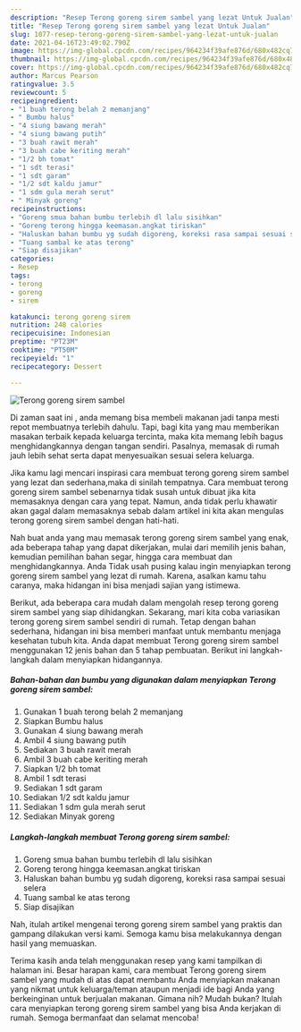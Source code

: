 ```yaml
---
description: "Resep Terong goreng sirem sambel yang lezat Untuk Jualan"
title: "Resep Terong goreng sirem sambel yang lezat Untuk Jualan"
slug: 1077-resep-terong-goreng-sirem-sambel-yang-lezat-untuk-jualan
date: 2021-04-16T23:49:02.790Z
image: https://img-global.cpcdn.com/recipes/964234f39afe876d/680x482cq70/terong-goreng-sirem-sambel-foto-resep-utama.jpg
thumbnail: https://img-global.cpcdn.com/recipes/964234f39afe876d/680x482cq70/terong-goreng-sirem-sambel-foto-resep-utama.jpg
cover: https://img-global.cpcdn.com/recipes/964234f39afe876d/680x482cq70/terong-goreng-sirem-sambel-foto-resep-utama.jpg
author: Marcus Pearson
ratingvalue: 3.5
reviewcount: 5
recipeingredient:
- "1 buah terong belah 2 memanjang"
- " Bumbu halus"
- "4 siung bawang merah"
- "4 siung bawang putih"
- "3 buah rawit merah"
- "3 buah cabe keriting merah"
- "1/2 bh tomat"
- "1 sdt terasi"
- "1 sdt garam"
- "1/2 sdt kaldu jamur"
- "1 sdm gula merah serut"
- " Minyak goreng"
recipeinstructions:
- "Goreng smua bahan bumbu terlebih dl lalu sisihkan"
- "Goreng terong hingga keemasan.angkat tiriskan"
- "Haluskan bahan bumbu yg sudah digoreng, koreksi rasa sampai sesuai selera"
- "Tuang sambal ke atas terong"
- "Siap disajikan"
categories:
- Resep
tags:
- terong
- goreng
- sirem

katakunci: terong goreng sirem 
nutrition: 248 calories
recipecuisine: Indonesian
preptime: "PT23M"
cooktime: "PT50M"
recipeyield: "1"
recipecategory: Dessert

---
```



![Terong goreng sirem sambel](https://img-global.cpcdn.com/recipes/964234f39afe876d/680x482cq70/terong-goreng-sirem-sambel-foto-resep-utama.jpg)

Di zaman  saat ini , anda memang bisa membeli makanan jadi tanpa mesti repot membuatnya terlebih dahulu. Tapi, bagi kita yang mau memberikan masakan terbaik kepada keluarga tercinta, maka kita memang lebih bagus menghidangkannya dengan tangan sendiri. Pasalnya, memasak di rumah jauh lebih sehat serta dapat menyesuaikan sesuai selera keluarga.

Jika kamu lagi mencari inspirasi cara membuat terong goreng sirem sambel yang lezat dan sederhana,maka di sinilah tempatnya. Cara membuat terong goreng sirem sambel  sebenarnya tidak susah untuk dibuat jika kita memasaknya dengan cara yang tepat. Namun, anda tidak perlu khawatir akan gagal dalam memasaknya 
sebab dalam artikel ini kita akan mengulas terong goreng sirem sambel dengan hati-hati.  



Nah buat anda yang mau memasak terong goreng sirem sambel yang enak, ada beberapa tahap yang dapat dikerjakan, mulai dari memilih jenis bahan, kemudian pemilihan bahan segar, hingga cara membuat dan menghidangkannya. Anda Tidak usah pusing kalau ingin menyiapkan terong goreng sirem sambel yang lezat di rumah. Karena, asalkan kamu  tahu caranya, maka hidangan ini bisa menjadi sajian yang istimewa.

Berikut, ada beberapa cara mudah dalam mengolah resep terong goreng sirem sambel yang siap dihidangkan. Sekarang, mari kita coba variasikan terong goreng sirem sambel sendiri di rumah. Tetap dengan bahan sederhana, hidangan ini bisa memberi manfaat untuk membantu menjaga kesehatan tubuh kita. Anda dapat membuat Terong goreng sirem sambel menggunakan 12 jenis bahan dan 5 tahap pembuatan. Berikut ini langkah-langkah dalam menyiapkan hidangannya.

<!--inarticleads1-->

##### Bahan-bahan dan bumbu yang digunakan dalam menyiapkan Terong goreng sirem sambel:

1. Gunakan 1 buah terong belah 2 memanjang
1. Siapkan  Bumbu halus
1. Gunakan 4 siung bawang merah
1. Ambil 4 siung bawang putih
1. Sediakan 3 buah rawit merah
1. Ambil 3 buah cabe keriting merah
1. Siapkan 1/2 bh tomat
1. Ambil 1 sdt terasi
1. Sediakan 1 sdt garam
1. Sediakan 1/2 sdt kaldu jamur
1. Sediakan 1 sdm gula merah serut
1. Sediakan  Minyak goreng




<!--inarticleads2-->

##### Langkah-langkah membuat Terong goreng sirem sambel:

1. Goreng smua bahan bumbu terlebih dl lalu sisihkan
1. Goreng terong hingga keemasan.angkat tiriskan
1. Haluskan bahan bumbu yg sudah digoreng, koreksi rasa sampai sesuai selera
1. Tuang sambal ke atas terong
1. Siap disajikan




Nah, itulah artikel mengenai  terong goreng sirem sambel  yang praktis dan gampang dilakukan versi kami. Semoga kamu bisa melakukannya dengan hasil yang memuaskan. 

Terima kasih anda telah menggunakan resep yang kami tampilkan di halaman ini. Besar harapan kami, cara membuat  Terong goreng sirem sambel yang mudah di atas dapat membantu Anda menyiapkan makanan yang nikmat untuk keluarga/teman ataupun menjadi ide bagi Anda yang berkeinginan untuk berjualan makanan. Gimana nih? Mudah bukan? Itulah cara menyiapkan terong goreng sirem sambel yang bisa Anda kerjakan di rumah. Semoga bermanfaat dan selamat mencoba!

